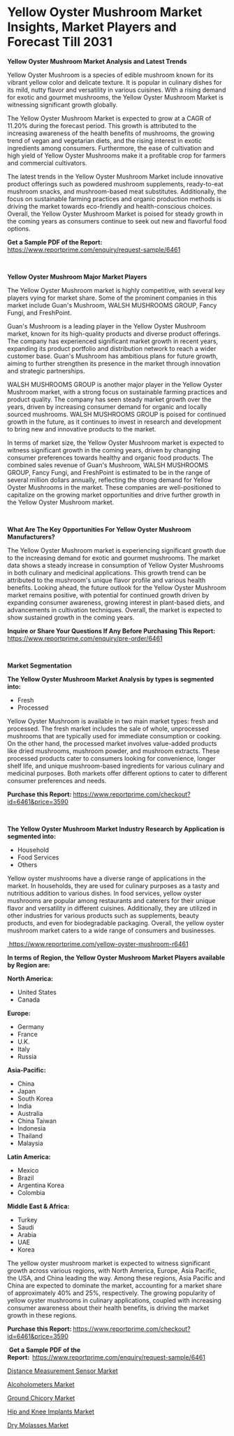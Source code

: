 <p><h1>Yellow Oyster Mushroom Market Insights, Market Players and Forecast Till 2031</h1></p><p><strong>Yellow Oyster Mushroom Market Analysis and Latest Trends</strong></p>
<p><p>Yellow Oyster Mushroom is a species of edible mushroom known for its vibrant yellow color and delicate texture. It is popular in culinary dishes for its mild, nutty flavor and versatility in various cuisines. With a rising demand for exotic and gourmet mushrooms, the Yellow Oyster Mushroom Market is witnessing significant growth globally.</p><p>The Yellow Oyster Mushroom Market is expected to grow at a CAGR of 11.20% during the forecast period. This growth is attributed to the increasing awareness of the health benefits of mushrooms, the growing trend of vegan and vegetarian diets, and the rising interest in exotic ingredients among consumers. Furthermore, the ease of cultivation and high yield of Yellow Oyster Mushrooms make it a profitable crop for farmers and commercial cultivators.</p><p>The latest trends in the Yellow Oyster Mushroom Market include innovative product offerings such as powdered mushroom supplements, ready-to-eat mushroom snacks, and mushroom-based meat substitutes. Additionally, the focus on sustainable farming practices and organic production methods is driving the market towards eco-friendly and health-conscious choices. Overall, the Yellow Oyster Mushroom Market is poised for steady growth in the coming years as consumers continue to seek out new and flavorful food options.</p></p>
<p><strong>Get a Sample PDF of the Report:&nbsp;</strong> <a href="https://www.reportprime.com/enquiry/request-sample/6461">https://www.reportprime.com/enquiry/request-sample/6461</a></p>
<p>&nbsp;</p>
<p><strong>Yellow Oyster Mushroom Major Market Players</strong></p>
<p><p>The Yellow Oyster Mushroom market is highly competitive, with several key players vying for market share. Some of the prominent companies in this market include Guan's Mushroom, WALSH MUSHROOMS GROUP, Fancy Fungi, and FreshPoint.</p><p>Guan's Mushroom is a leading player in the Yellow Oyster Mushroom market, known for its high-quality products and diverse product offerings. The company has experienced significant market growth in recent years, expanding its product portfolio and distribution network to reach a wider customer base. Guan's Mushroom has ambitious plans for future growth, aiming to further strengthen its presence in the market through innovation and strategic partnerships.</p><p>WALSH MUSHROOMS GROUP is another major player in the Yellow Oyster Mushroom market, with a strong focus on sustainable farming practices and product quality. The company has seen steady market growth over the years, driven by increasing consumer demand for organic and locally sourced mushrooms. WALSH MUSHROOMS GROUP is poised for continued growth in the future, as it continues to invest in research and development to bring new and innovative products to the market.</p><p>In terms of market size, the Yellow Oyster Mushroom market is expected to witness significant growth in the coming years, driven by changing consumer preferences towards healthy and organic food products. The combined sales revenue of Guan's Mushroom, WALSH MUSHROOMS GROUP, Fancy Fungi, and FreshPoint is estimated to be in the range of several million dollars annually, reflecting the strong demand for Yellow Oyster Mushrooms in the market. These companies are well-positioned to capitalize on the growing market opportunities and drive further growth in the Yellow Oyster Mushroom market.</p></p>
<p>&nbsp;</p>
<p><strong>What Are The Key Opportunities For Yellow Oyster Mushroom Manufacturers?</strong></p>
<p><p>The Yellow Oyster Mushroom market is experiencing significant growth due to the increasing demand for exotic and gourmet mushrooms. The market data shows a steady increase in consumption of Yellow Oyster Mushrooms in both culinary and medicinal applications. This growth trend can be attributed to the mushroom's unique flavor profile and various health benefits. Looking ahead, the future outlook for the Yellow Oyster Mushroom market remains positive, with potential for continued growth driven by expanding consumer awareness, growing interest in plant-based diets, and advancements in cultivation techniques. Overall, the market is expected to show sustained growth in the coming years.</p></p>
<p><strong>Inquire or Share Your Questions If Any Before Purchasing This Report:</strong> <a href="https://www.reportprime.com/enquiry/pre-order/6461">https://www.reportprime.com/enquiry/pre-order/6461</a></p>
<p>&nbsp;</p>
<p><strong>Market Segmentation</strong></p>
<p><strong>The Yellow Oyster Mushroom Market Analysis by types is segmented into:</strong></p>
<p><ul><li>Fresh</li><li>Processed</li></ul></p>
<p><p>Yellow Oyster Mushroom is available in two main market types: fresh and processed. The fresh market includes the sale of whole, unprocessed mushrooms that are typically used for immediate consumption or cooking. On the other hand, the processed market involves value-added products like dried mushrooms, mushroom powder, and mushroom extracts. These processed products cater to consumers looking for convenience, longer shelf life, and unique mushroom-based ingredients for various culinary and medicinal purposes. Both markets offer different options to cater to different consumer preferences and needs.</p></p>
<p><strong>Purchase this Report:&nbsp;</strong><a href="https://www.reportprime.com/checkout?id=6461&price=3590">https://www.reportprime.com/checkout?id=6461&price=3590</a></p>
<p>&nbsp;</p>
<p><strong>The Yellow Oyster Mushroom Market Industry Research by Application is segmented into:</strong></p>
<p><ul><li>Household</li><li>Food Services</li><li>Others</li></ul></p>
<p><p>Yellow oyster mushrooms have a diverse range of applications in the market. In households, they are used for culinary purposes as a tasty and nutritious addition to various dishes. In food services, yellow oyster mushrooms are popular among restaurants and caterers for their unique flavor and versatility in different cuisines. Additionally, they are utilized in other industries for various products such as supplements, beauty products, and even for biodegradable packaging. Overall, the yellow oyster mushroom market caters to a wide range of consumers and businesses.</p></p>
<p><a href="https://www.reportprime.com/yellow-oyster-mushroom-r6461">&nbsp;https://www.reportprime.com/yellow-oyster-mushroom-r6461</a></p>
<p><strong>In terms of Region, the Yellow Oyster Mushroom Market Players available by Region are:</strong></p>
<p>
    <p> <strong> North America: </strong>
        <ul>
            <li>United States</li>
            <li>Canada</li>
        </ul>
        </p> 
    <p> <strong> Europe: </strong>
        <ul>
            <li>Germany</li>
            <li>France</li>
            <li>U.K.</li>
            <li>Italy</li>
            <li>Russia</li>
        </ul>
        </p> 
    <p> <strong> Asia-Pacific: </strong>
        <ul>
            <li>China</li>
            <li>Japan</li>
            <li>South Korea</li>
            <li>India</li>
            <li>Australia</li>
            <li>China Taiwan</li>
            <li>Indonesia</li>
            <li>Thailand</li>
            <li>Malaysia</li>
        </ul>
        </p> 
    <p> <strong> Latin America: </strong>
        <ul>
            <li>Mexico</li>
            <li>Brazil</li>
            <li>Argentina Korea</li>
            <li>Colombia</li>
        </ul>
        </p> 
    <p> <strong> Middle East & Africa: </strong>
        <ul>
            <li>Turkey</li>
            <li>Saudi</li>
            <li>Arabia</li>
            <li>UAE</li>
            <li>Korea</li>
        </ul>
    </p>
    </p>
<p><p>The yellow oyster mushroom market is expected to witness significant growth across various regions, with North America, Europe, Asia Pacific, the USA, and China leading the way. Among these regions, Asia Pacific and China are expected to dominate the market, accounting for a market share of approximately 40% and 25%, respectively. The growing popularity of yellow oyster mushrooms in culinary applications, coupled with increasing consumer awareness about their health benefits, is driving the market growth in these regions.</p></p>
<p><strong>Purchase this Report: </strong><a href="https://www.reportprime.com/checkout?id=6461&price=3590">https://www.reportprime.com/checkout?id=6461&price=3590</a></p>
<p>&nbsp;<strong>Get a Sample PDF of the Report:&nbsp;&nbsp;</strong><a href="https://www.reportprime.com/enquiry/request-sample/6461">https://www.reportprime.com/enquiry/request-sample/6461</a></p>
<p><strong></strong></p>
<p><p><a href="https://www.linkedin.com/pulse/strategic-insights-global-distance-measurement-sensor-market-trends-qtdpe?trackingId=5de8m0FnSka3oqjXUkWj8g%3D%3D">Distance Measurement Sensor Market</a></p><p><a href="https://medium.com/@kathleenjacksond65/alcoholometers-market-share-and-new-trends-analysis-by-its-type-application-end-use-and-forecast-d033f13363a9">Alcoholometers Market</a></p><p><a href="https://github.com/julian6Skinner/Market-Research-Report-List-1/blob/main/ground-chicory-market.md">Ground Chicory Market</a></p><p><a href="https://medium.com/@samirmayert184/hip-and-knee-implants-market-a-global-and-regional-analysis-focus-on-end-user-product-and-4addaefcac42">Hip and Knee Implants Market</a></p><p><a href="https://github.com/jakobeblake56/Market-Research-Report-List-1/blob/main/dry-molasses-market.md">Dry Molasses Market</a></p></p>